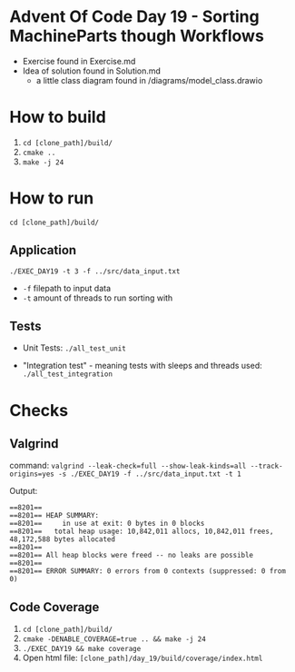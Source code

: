# Advent Of Code Day 19 - Sorting MachineParts though Workflows
- Exercise found in Exercise.md
- Idea of solution found in Solution.md
	- a little class diagram found in /diagrams/model_class.drawio

# How to build
1. ``cd [clone_path]/build/``
2. ``cmake ..``
3. ``make -j 24``

# How to run
``cd [clone_path]/build/``

## Application
``./EXEC_DAY19 -t 3 -f ../src/data_input.txt``

- ``-f`` filepath to input data
- ``-t`` amount of threads to run sorting with

## Tests
- Unit Tests: 
``./all_test_unit``

- "Integration test" - meaning tests with sleeps and threads used:
``./all_test_integration``

# Checks


## Valgrind
command: `valgrind --leak-check=full --show-leak-kinds=all --track-origins=yes -s ./EXEC_DAY19 -f ../src/data_input.txt -t 1`

Output: 

```
==8201==
==8201== HEAP SUMMARY:
==8201==     in use at exit: 0 bytes in 0 blocks
==8201==   total heap usage: 10,842,011 allocs, 10,842,011 frees, 48,172,588 bytes allocated
==8201==
==8201== All heap blocks were freed -- no leaks are possible
==8201==
==8201== ERROR SUMMARY: 0 errors from 0 contexts (suppressed: 0 from 0)
```

## Code Coverage

1. `cd [clone_path]/build/`
2. `cmake -DENABLE_COVERAGE=true .. && make -j 24`
3. `./EXEC_DAY19 && make coverage`
4. Open html file: `[clone_path]/day_19/build/coverage/index.html`
